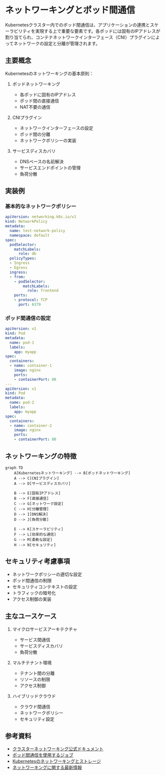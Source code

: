# ネットワーキングとポッド間通信

Kubernetesクラスター内でのポッド間通信は、アプリケーションの連携とスケーラビリティを実現する上で重要な要素です。各ポッドには固有のIPアドレスが割り当てられ、コンテナネットワークインターフェース（CNI）プラグインによってネットワークの設定と分離が管理されます。

## 主要概念

Kubernetesのネットワーキングの基本原則：

1. ポッドネットワーキング
   - 各ポッドに固有のIPアドレス
   - ポッド間の直接通信
   - NAT不要の通信

2. CNIプラグイン
   - ネットワークインターフェースの設定
   - ポッド間の分離
   - ネットワークポリシーの実装

3. サービスディスカバリ
   - DNSベースの名前解決
   - サービスエンドポイントの管理
   - 負荷分散

## 実装例

### 基本的なネットワークポリシー

```yaml
apiVersion: networking.k8s.io/v1
kind: NetworkPolicy
metadata:
  name: test-network-policy
  namespace: default
spec:
  podSelector:
    matchLabels:
      role: db
  policyTypes:
  - Ingress
  - Egress
  ingress:
  - from:
    - podSelector:
        matchLabels:
          role: frontend
    ports:
    - protocol: TCP
      port: 6379
```

### ポッド間通信の設定

```yaml
apiVersion: v1
kind: Pod
metadata:
  name: pod-1
  labels:
    app: myapp
spec:
  containers:
  - name: container-1
    image: nginx
    ports:
    - containerPort: 80
---
apiVersion: v1
kind: Pod
metadata:
  name: pod-2
  labels:
    app: myapp
spec:
  containers:
  - name: container-2
    image: nginx
    ports:
    - containerPort: 80
```

## ネットワーキングの特徴

```mermaid
graph TD
    A[Kubernetesネットワーキング] --> B[ポッドネットワーキング]
    A --> C[CNIプラグイン]
    A --> D[サービスディスカバリ]
    
    B --> E[固有IPアドレス]
    B --> F[直接通信]
    C --> G[ネットワーク設定]
    C --> H[分離管理]
    D --> I[DNS解決]
    D --> J[負荷分散]
    
    E --> K[スケーラビリティ]
    F --> L[効率的な通信]
    G --> M[柔軟な設定]
    H --> N[セキュリティ]
```

## セキュリティ考慮事項

- ネットワークポリシーの適切な設定
- ポッド間通信の制限
- セキュリティコンテキストの設定
- トラフィックの暗号化
- アクセス制御の実装

## 主なユースケース

1. マイクロサービスアーキテクチャ
   - サービス間通信
   - サービスディスカバリ
   - 負荷分散

2. マルチテナント環境
   - テナント間の分離
   - リソースの制限
   - アクセス制御

3. ハイブリッドクラウド
   - クラウド間通信
   - ネットワークポリシー
   - セキュリティ設定

## 参考資料

- [クラスターネットワーキング公式ドキュメント](https://kubernetes.io/docs/concepts/cluster-administration/networking/)
- [ポッド間通信を使用するジョブ](https://kubernetes.io/docs/tasks/job/job-with-pod-to-pod-communication/)
- [Kubernetesのネットワーキングとストレージ](https://thenewstack.io/how-kubernetes-provides-networking-and-storage-to-applications/)
- [ネットワーキングに関する最新情報](https://app.daily.dev/tags/networking?ref=roadmapsh)
